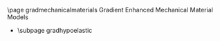 \page gradmechanicalmaterials Gradient Enhanced Mechanical Material Models
 - \subpage gradhypoelastic
